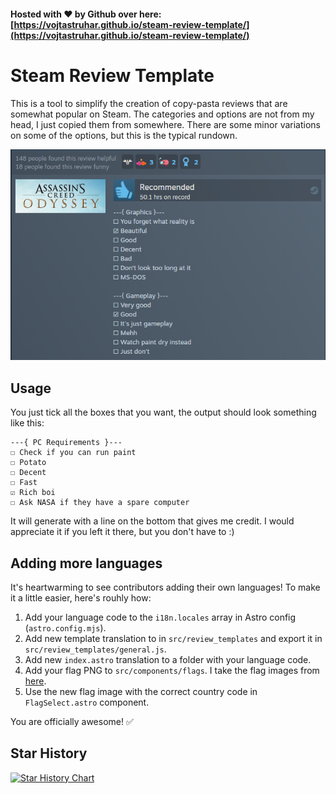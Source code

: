 #### Hosted with ❤ by Github over here: [https://vojtastruhar.github.io/steam-review-template/](https://vojtastruhar.github.io/steam-review-template/)

# Steam Review Template

This is a tool to simplify the creation of copy-pasta reviews that are somewhat popular on Steam. The categories and options are not from my head, I just copied them from somewhere. There are some minor variations on some of the options, but this is the typical rundown.

![tonym8xd's review of AC Odyssey generated by this tool](./Review-screenshot.png)

## Usage

You just tick all the boxes that you want, the output should look something like this:

```
---{ PC Requirements }---
☐ Check if you can run paint
☐ Potato
☐ Decent
☐ Fast
☑ Rich boi
☐ Ask NASA if they have a spare computer
```

It will generate with a line on the bottom that gives me credit. I would appreciate it if you left it there, but you don't have to :)

## Adding more languages

It's heartwarming to see contributors adding their own languages! To make it a little easier, here's rouhly how:

1. Add your language code to the `i18n.locales` array in Astro config (`astro.config.mjs`).
2. Add new template translation to in `src/review_templates` and export it in `src/review_templates/general.js`.
3. Add new `index.astro` translation to a folder with your language code.
4. Add your flag PNG to `src/components/flags`. I take the flag images from [here](https://www.figma.com/community/file/1414881934178336531).
5. Use the new flag image with the correct country code in `FlagSelect.astro` component.

You are officially awesome! ✅

## Star History

[![Star History Chart](https://api.star-history.com/svg?repos=VojtaStruhar/steam-review-template&type=Date)](https://www.star-history.com/#VojtaStruhar/steam-review-template&Date)

